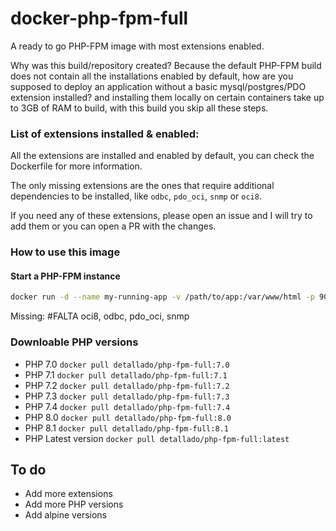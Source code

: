 # docker-php-fpm-full
A ready to go PHP-FPM image with most extensions enabled.

Why was this build/repository created? Because the default PHP-FPM build does not contain all the installations enabled by default, how are you supposed to deploy an application without a basic mysql/postgres/PDO extension installed? and installing them locally on certain containers take up to 3GB of RAM to build, with this build you skip all these steps.

### List of extensions installed & enabled:

All the extensions are installed and enabled by default, you can check the Dockerfile for more information.

The only missing extensions are the ones that require additional dependencies to be installed, like `odbc`, `pdo_oci`, `snmp` or `oci8`.

If you need any of these extensions, please open an issue and I will try to add them or you can open a PR with the changes.

### How to use this image

#### Start a PHP-FPM instance

```bash 
docker run -d --name my-running-app -v /path/to/app:/var/www/html -p 9000:9000 php-fpm-full
```

Missing: #FALTA oci8, odbc, pdo_oci, snmp

### Downloable PHP versions
* PHP 7.0 `docker pull detallado/php-fpm-full:7.0`
* PHP 7.1 `docker pull detallado/php-fpm-full:7.1`
* PHP 7.2 `docker pull detallado/php-fpm-full:7.2`
* PHP 7.3 `docker pull detallado/php-fpm-full:7.3`
* PHP 7.4 `docker pull detallado/php-fpm-full:7.4`
* PHP 8.0 `docker pull detallado/php-fpm-full:8.0`
* PHP 8.1 `docker pull detallado/php-fpm-full:8.1`
* PHP Latest version `docker pull detallado/php-fpm-full:latest`

## To do
* Add more extensions
* Add more PHP versions
* Add alpine versions